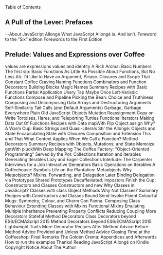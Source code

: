 Table of Contents
## A Pull of the Lever: Prefaces
⋅⋅⋅About JavaScript Allongé
What JavaScript Allongé is. And isn’t.
Foreword to the “Six” edition
Forewords to the First Edition
## Prelude: Values and Expressions over Coffee
values are expressions
values and identity
A Rich Aroma: Basic Numbers
The first sip: Basic Functions
As Little As Possible About Functions, But No Less
Ah. I’d Like to Have an Argument, Please.
Closures and Scope
That Constant Coffee Craving
Naming Functions
Combinators and Function Decorators
Building Blocks
Magic Names
Summary
Recipes with Basic Functions
Partial Application
Unary
Tap
Maybe
Once
Left-Variadic Functions
Compose and Pipeline
Picking the Bean: Choice and Truthiness
Composing and Decomposing Data
Arrays and Destructuring Arguments
Self-Similarity
Tail Calls (and Default Arguments)
Garbage, Garbage Everywhere
Plain Old JavaScript Objects
Mutation
Reassignment
Copy on Write
Tortoises, Hares, and Teleporting Turtles
Functional Iterators
Making Data Out Of Functions
Recipes with Data
mapWith
Flip
Object.assign
Why?
A Warm Cup: Basic Strings and Quasi-Literals
Stir the Allongé: Objects and State
Encapsulating State with Closures
Composition and Extension
This and That
What Context Applies When We Call a Function?
Method Decorators
Summary
Recipes with Objects, Mutations, and State
Memoize
getWith
pluckWith
Deep Mapping
The Coffee Factory: “Object-Oriented Programming”
Served by the Pot: Collections
Iteration and Iterables
Generating Iterables
Lazy and Eager Collections
Interlude: The Carpenter Interviews for a Job
Interactive Generators
Basic Operations on Iterables
A Coffeehouse: Symbols
Life on the Plantation: Metaobjects
Why Metaobjects?
Mixins, Forwarding, and Delegation
Later Binding
Delegation via Prototypes
Shared Prototypes
Decaffeinated: Impostors
Finish the Cup: Constructors and Classes
Constructors and new
Why Classes in JavaScript?
Classes with class
Object Methods
Why Not Classes?
Summary
Recipes with Constructors and Classes
Bound
Send
Invoke
Fluent
Colourful Mugs: Symmetry, Colour, and Charm
Con Panna: Composing Class Behaviour
Extending Classes with Mixins
Functional Mixins
Emulating Multiple Inheritance
Preventing Property Conflicts
Reducing Coupling
More Decorators
Stateful Method Decorators
Class Decorators beyond ES6/ECMAScript 2015
Method Decorators beyond ES6/ECMAScript 2015
Lightweight Traits
More Decorator Recipes
After Method Advice
Before Method Advice
Provided and Unless
Method Advice
Closing Time at the Coffeeshop: Final Remarks
The Golden Crema: Appendices and Afterwords
How to run the examples
Thanks!
Reading JavaScript Allongé on Kindle
Copyright Notice
About The Author
